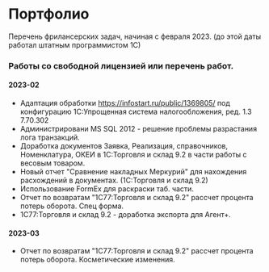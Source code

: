 # Портфолио
Перечень фрилансерских задач, начиная с февраля 2023. (до этой даты работал штатным программистом 1С)

### Работы со свободной лицензией или перечень работ.

#### 2023-02 
- Адаптация обработки https://infostart.ru/public/1369805/ под конфигурацию 1С:Упрощенная система налогообложения, ред. 1.3 7.70.302
- Администрировани MS SQL 2012 - решение проблемы разрастания лога транзакций.
- Доработка документов Заявка, Реализация, справочников, Номенклатура, ОКЕИ в 1С:Торговля и склад 9.2 в части работы с весовым товаром.
- Новый отчет "Сравнение накладных Меркурий" для нахождения расхождений в документах. (1С:Торговля и склад 9.2)
- Использование FormEx для раскраски таб. части.
- Отчет по возвратам "1С77:Торговля и склад 9.2" рассчет процента потерь оборота. Спец форма.
- 1С77:Торговля и склад 9.2 - доработка экспорта для Агент+.

#### 2023-03 
- Отчет по возвратам "1С77:Торговля и склад 9.2" рассчет процента потерь оборота. Косметические изменения.
